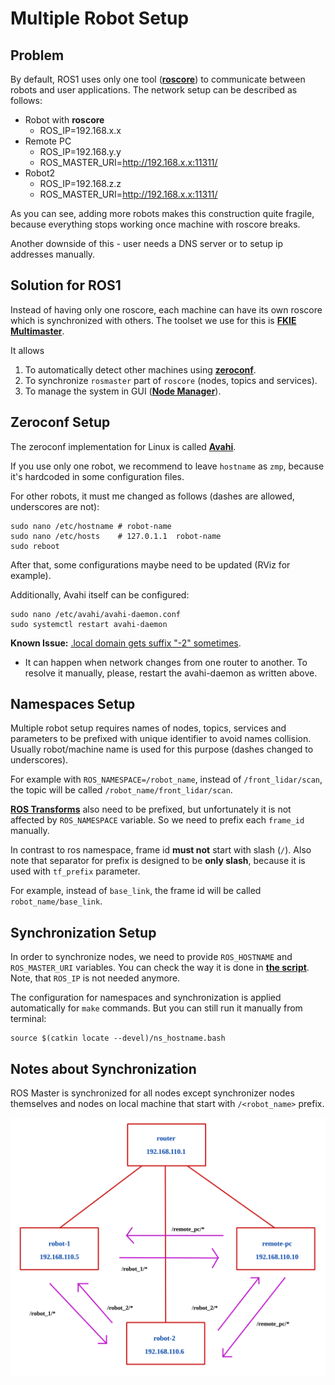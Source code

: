 # Multiple Robot Setup
## Problem

By default, ROS1 uses only one tool ([**roscore**](http://wiki.ros.org/roscore)) to communicate between robots and user applications. The network setup can be described as follows:

* Robot with **roscore**
    * ROS_IP=192.168.x.x
* Remote PC
    * ROS_IP=192.168.y.y
    * ROS_MASTER_URI=http://192.168.x.x:11311/
* Robot2
    * ROS_IP=192.168.z.z
    * ROS_MASTER_URI=http://192.168.x.x:11311/

As you can see, adding more robots makes this construction quite fragile, because everything stops working once machine with roscore breaks.

Another downside of this - user needs a DNS server or to setup ip addresses manually.

## Solution for ROS1

Instead of having only one roscore, each machine can have its own roscore which is synchronized with others. The toolset we use for this is [**FKIE Multimaster**](https://github.com/fkie/multimaster_fkie).

It allows
1. To automatically detect other machines using [**zeroconf**](https://en.wikipedia.org/wiki/Zero-configuration_networking).
2. To synchronize `rosmaster` part of `roscore` (nodes, topics and services).
3. To manage the system in GUI ([**Node Manager**](https://fkie.github.io/multimaster_fkie/node_manager.html)).

## Zeroconf Setup

The zeroconf implementation for Linux is called [**Avahi**](https://en.wikipedia.org/wiki/Avahi_(software)).

If you use only one robot, we recommend to leave `hostname` as `zmp`, because it's hardcoded in some configuration files.

For other robots, it must me changed as follows (dashes are allowed, underscores are not):
```shell
sudo nano /etc/hostname # robot-name
sudo nano /etc/hosts    # 127.0.1.1  robot-name
sudo reboot
```

After that, some configurations maybe need to be updated (RViz for example).

Additionally, Avahi itself can be configured:
```shell
sudo nano /etc/avahi/avahi-daemon.conf
sudo systemctl restart avahi-daemon
```

**Known Issue:** [.local domain gets suffix "-2" sometimes](https://github.com/lathiat/avahi/issues/117).
* It can happen when network changes from one router to another. To resolve it manually, please, restart the avahi-daemon as written above.

## Namespaces Setup
Multiple robot setup requires names of nodes, topics, services and parameters to be prefixed with unique identifier to avoid names collision. Usually robot/machine name is used for this purpose (dashes changed to underscores).

For example with `ROS_NAMESPACE=/robot_name`, instead of `/front_lidar/scan`, the topic will be called `/robot_name/front_lidar/scan`.

[**ROS Transforms**](http://wiki.ros.org/tf2) also need to be prefixed, but unfortunately it is not affected by `ROS_NAMESPACE` variable. So we need to prefix each `frame_id` manually.

In contrast to ros namespace, frame id **must not** start with slash (`/`). Also note that separator for prefix is designed to be **only slash**, because it is used with `tf_prefix` parameter.

For example, instead of `base_link`, the frame id will be called `robot_name/base_link`.

## Synchronization Setup
In order to synchronize nodes, we need to provide `ROS_HOSTNAME` and `ROS_MASTER_URI` variables. You can check the way it is done in [**the script**](../rc110_core/rc110/devel/ns_hostname.bash). Note, that `ROS_IP` is not needed anymore.

The configuration for namespaces and synchronization is applied automatically for `make` commands. But you can still run it manually from terminal:
```shell
source $(catkin locate --devel)/ns_hostname.bash
```

## Notes about Synchronization
ROS Master is synchronized for all nodes except synchronizer nodes themselves and nodes on local machine that start with `/<robot_name>` prefix.

![](images/network.svg)
